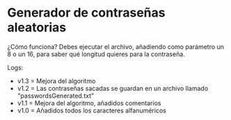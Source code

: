 # Generador de contraseñas aleatorias

¿Cómo funciona?
Debes ejecutar el archivo, añadiendo como parámetro un 8 o un 16, para saber qué longitud quieres para la contraseña.

Logs:

- v1.3 = Mejora del algoritmo
- v1.2 = Las contraseñas sacadas se guardan en un archivo llamado "passwordsGenerated.txt"
- v1.1 = Mejora del algoritmo, añadidos comentarios
- v1.0 = Añadidos todos los caracteres alfanuméricos
